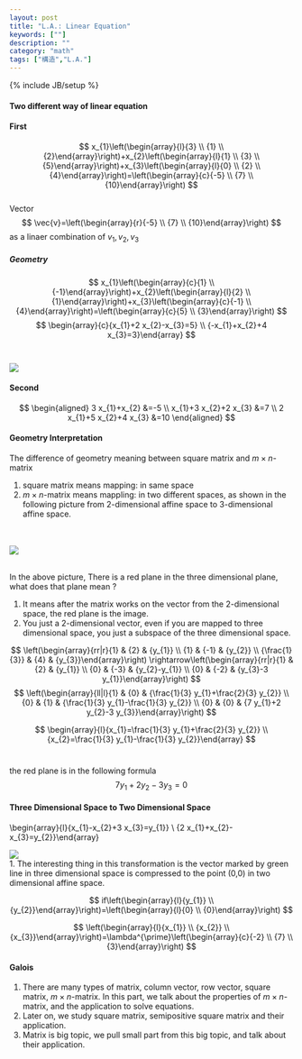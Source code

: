 ```yaml
---
layout: post
title: "L.A.: Linear Equation"
keywords: [""]
description: ""
category: "math"
tags: ["構造","L.A."]
---
```

{% include JB/setup %}
#### Two different way of linear equation
#### First
$$
x_{1}\left(\begin{array}{l}{3} \\ {1} \\
{2}\end{array}\right)+x_{2}\left(\begin{array}{l}{1} \\ {3} \\
{5}\end{array}\right)+x_{3}\left(\begin{array}{l}{0} \\ {2} \\
{4}\end{array}\right)=\left(\begin{array}{c}{-5} \\ {7} \\
{10}\end{array}\right)
$$ <br />
Vector 
$$
\vec{v}=\left(\begin{array}{r}{-5} \\ {7} \\ {10}\end{array}\right)
$$ as a linaer combination of $v_1,v_2,v_3$

##### Geometry
$$
x_{1}\left(\begin{array}{c}{1} \\
{-1}\end{array}\right)+x_{2}\left(\begin{array}{l}{2} \\
{1}\end{array}\right)+x_{3}\left(\begin{array}{c}{-1} \\
{4}\end{array}\right)=\left(\begin{array}{c}{5} \\ {3}\end{array}\right)
$$
$$
\begin{array}{c}{x_{1}+2 x_{2}-x_{3}=5} \\ {-x_{1}+x_{2}+4 x_{3}=3}\end{array}
$$
<br />
<br />
<img
src="{{IMAGE_PATH}}/math-structure-linear-algebra-linear-equation-affine.png">
#### Second
$$
\begin{aligned} 3 x_{1}+x_{2} &=-5 \\ x_{1}+3 x_{2}+2 x_{3} &=7 \\ 2 x_{1}+5
x_{2}+4 x_{3} &=10 \end{aligned}
$$



#### Geometry Interpretation
The difference of geometry meaning between square matrix and $m\times
   n$-matrix
1. square matrix means mapping: in same space
2. $m\times n$-matrix means mappling: in two different spaces, as shown in the
   following picture from
   2-dimensional affine space to 3-dimensional affine space. 
<br />
<br />
<img src="{{IMAGE_PATH}}/math-structure-linear-algebra-linear-equation.png">
<br />
<br />


In the above picture, There is a red plane in the three dimensional plane, what
does that plane mean ?
1. It means after the matrix works on the vector from the 2-dimensional space,
   the red plane is the image.
2. You just a 2-dimensional vector, even if you are mapped to three dimensional
   space, you just a subspace of the three dimensional space.

$$
\left(\begin{array}{rr|r}{1} & {2} & {y_{1}} \\ {1} & {-1} & {y_{2}} \\
{\frac{1}{3}} & {4} & {y_{3}}\end{array}\right)
\rightarrow\left(\begin{array}{rr|r}{1} & {2} & {y_{1}} \\ {0} & {-3} &
{y_{2}-y_{1}} \\ {0} & {-2} & {y_{3}-3 y_{1}}\end{array}\right)
$$
$$
\left(\begin{array}{ll|l}{1} & {0} & {\frac{1}{3} y_{1}+\frac{2}{3} y_{2}} \\
{0} & {1} & {\frac{1}{3} y_{1}-\frac{1}{3} y_{2}} \\ {0} & {0} & {7 y_{1}+2
y_{2}-3 y_{3}}\end{array}\right)
$$

$$
\begin{array}{l}{x_{1}=\frac{1}{3} y_{1}+\frac{2}{3} y_{2}} \\
{x_{2}=\frac{1}{3} y_{1}-\frac{1}{3} y_{2}}\end{array}
$$ <br />

the red plane is in the following formula <br />
$$
7y_1+2y_2-3y_3=0
$$
#### Three Dimensional Space to Two Dimensional Space
\begin{array}{l}{x_{1}-x_{2}+3 x_{3}=y_{1}} \\ {2
x_{1}+x_{2}-x_{3}=y_{2}}\end{array}
<br />

<img src="{{IMAGE_PATH}}/math-structure-linear-algebra-linear-equation-3-2.png">
<br />
1. The interesting thing in this transformation is the vector marked by green
   line in three dimensional space is compressed to the point (0,0) in two 
   dimensional affine space.

$$
if\left(\begin{array}{l}{y_{1}} \\
{y_{2}}\end{array}\right)=\left(\begin{array}{l}{0} \\ {0}\end{array}\right)
$$

$$
\left(\begin{array}{l}{x_{1}} \\ {x_{2}} \\
{x_{3}}\end{array}\right)=\lambda^{\prime}\left(\begin{array}{c}{-2} \\ {7} \\
{3}\end{array}\right)
$$
#### Galois
1. There are many types of matrix, column vector, row vector,
   square matrix, $m\times n$-matrix. In this part, we talk about the properties
   of $m\times n$-matrix, and the application to solve equations.
2. Later on, we study square matrix, semipositive square matrix and their
   application. 
3. Matrix is big topic, we pull small part from this big topic, and talk about
   their application.
